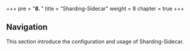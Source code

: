 +++
pre = "<b>8. </b>"
title = "Sharding-Sidecar"
weight = 8
chapter = true
+++

## Navigation

This section introduce the configuration and usage of Sharding-Sidecar.
